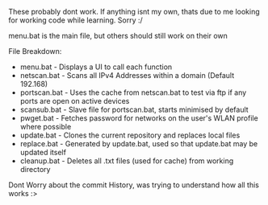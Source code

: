 These probably dont work. If anything isnt my own, thats due to me looking for working code while learning. Sorry :/

menu.bat is the main file, but others should still work on their own

File Breakdown:
- menu.bat - Displays a UI to call each function
- netscan.bat - Scans all IPv4 Addresses within a domain (Default 192.168)
- portscan.bat - Uses the cache from netscan.bat to test via ftp if any ports are open on active devices
- scansub.bat - Slave file for portscan.bat, starts minimised by default
- pwget.bat - Fetches password for networks on the user's WLAN profile where possible
- update.bat - Clones the current repository and replaces local files
- replace.bat - Generated by update.bat, used so that update.bat may be updated itself
- cleanup.bat - Deletes all .txt files (used for cache) from working directory

Dont Worry about the commit History, was trying to understand how all this works :>